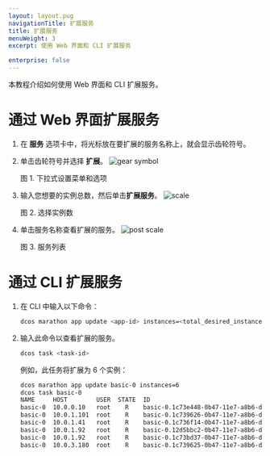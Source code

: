 ```yaml
---
layout: layout.pug
navigationTitle: 扩展服务
title: 扩展服务
menuWeight: 3
excerpt: 使用 Web 界面和 CLI 扩展服务

enterprise: false
---
```


本教程介绍如何使用 Web 界面和 CLI 扩展服务。

# 通过 Web 界面扩展服务

1. 在 **服务** 选项卡中，将光标放在要扩展的服务名称上，就会显示齿轮符号。
1. 单击齿轮符号并选择 **扩展**。
    ![gear symbol](/cn/1.11/img/gear-services.png)

    图 1. 下拉式设置菜单和选项

1. 输入您想要的实例总数，然后单击**扩展服务**。
    ![scale](/cn/1.11/img/scale-services.png)

    图 2. 选择实例数

1. 单击服务名称查看扩展的服务。
    ![post scale](/cn/1.11/img/post-scale-services.png)

    图 3. 服务列表

# 通过 CLI 扩展服务

1. 在 CLI 中输入以下命令：

    ```bash
    dcos marathon app update <app-id> instances=<total_desired_instances>
    ```

1. 输入此命令以查看扩展的服务。

    ```bash
    dcos task <task-id>
    ```


    例如，此任务将扩展为 6 个实例：

    ```bash
    dcos marathon app update basic-0 instances=6
    dcos task basic-0
    NAME     HOST        USER  STATE  ID                                            
    basic-0  10.0.0.10   root    R    basic-0.1c73e448-0b47-11e7-a8b6-de4438bbb8f0  
    basic-0  10.0.1.101  root    R    basic-0.1c739626-0b47-11e7-a8b6-de4438bbb8f0  
    basic-0  10.0.1.41   root    R    basic-0.1c736f14-0b47-11e7-a8b6-de4438bbb8f0  
    basic-0  10.0.1.92   root    R    basic-0.12d5bbc2-0b47-11e7-a8b6-de4438bbb8f0  
    basic-0  10.0.1.92   root    R    basic-0.1c73bd37-0b47-11e7-a8b6-de4438bbb8f0  
    basic-0  10.0.3.180  root    R    basic-0.1c739625-0b47-11e7-a8b6-de4438bbb8f0
    ```
